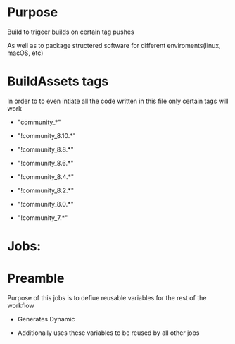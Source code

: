 # Purpose
Build to trigeer builds on certain tag pushes

As well as to package structered software for different enviroments(linux, macOS, etc)

# BuildAssets tags
In order to to even intiate all the code written in this file only certain tags will work

- "community_*"

- "!community_8.10.*"

- "!community_8.8.*"

- "!community_8.6.*"

- "!community_8.4.*"

- "!community_8.2.*"

- "!community_8.0.*"

- "!community_7.*"

# Jobs:

# Preamble
Purpose of this jobs is to defiue reusable variables for the rest of the workflow

- Generates Dynamic

- Additionally uses these variables to be reused by all other jobs
  

  
